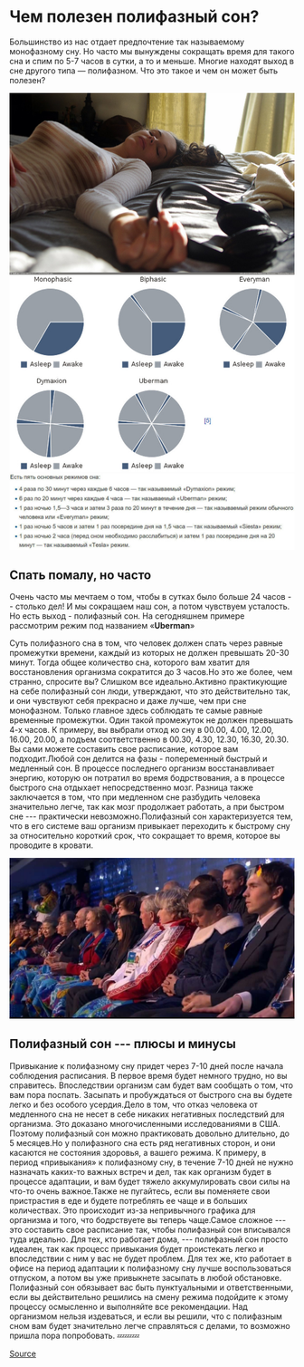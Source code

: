 Чем полезен полифазный сон?
===========================

Большинство из нас отдает предпочтение так называемому монофазному сну. Но часто мы вынуждены сокращать время для такого сна и спим по 5-7 часов в сутки, а то и меньше. Многие находят выход в сне другого типа — полифазном. Что это такое и чем он может быть полезен?

![pic](RG7nxA1.jpg)
![2](2019-09-01-06-07-06.jpg)
![3](2019-09-01-06-07-24.jpg)

Спать помалу, но часто
----------------------

Очень часто мы мечтаем о том, чтобы в сутках было больше 24 часов -- столько дел! И мы сокращаем наш сон, а потом чувствуем усталость. Но есть выход - полифазный сон. На сегодняшнем примере рассмотрим режим под названием «**Uberman**»

Суть полифазного сна в том, что человек должен спать через равные промежутки времени, каждый из которых не должен превышать 20-30 минут. Тогда общее количество сна, которого вам хватит для восстановления организма сократится до 3 часов.Но это же более, чем странно, спросите вы? Слишком все идеально.Активно практикующие на себе полифазный сон люди, утверждают, что это действительно так, и они чувствуют себя прекрасно и даже лучше, чем при сне монофазном. Только главное здесь соблюдать те самые равные временные промежутки. Один такой промежуток не должен превышать 4-х часов. К примеру, вы выбрали отход ко сну в 00.00, 4.00, 12.00, 16.00, 20.00, а подъем соответственно в 00.30, 4.30, 12.30, 16.30, 20.30. Вы сами можете составить свое расписание, которое вам подходит.Любой сон делится на фазы - попеременный быстрый и медленный сон. В процессе последнего организм восстанавливает энергию, которую он потратил во время бодрствования, а в процессе быстрого сна отдыхает непосредственно мозг. Разница также заключается в том, что при медленном сне разбудить человека значительно легче, так как мозг продолжает работать, а при быстром сне --- практически невозможно.Полифазный сон характеризуется тем, что в его системе ваш организм привыкает переходить к быстрому сну за относительно короткий срок, что сокращает то время, которое вы проводите в кровати.

![3](2019-09-01-06-09-08.jpg)

**Полифазный сон --- плюсы и минусы**
-------------------------------------

Привыкание к полифазному сну придет через 7-10 дней после начала соблюдения расписания. В первое время будет немного трудно, но вы справитесь. Впоследствии организм сам будет вам сообщать о том, что вам пора поспать. Засыпать и пробуждаться от быстрого сна вы будете легко и без особого усердия.Дело в том, что отказ человека от медленного сна не несет в себе никаких негативных последствий для организма. Это доказано многочисленными исследованиями в США. Поэтому полифазный сон можно практиковать довольно длительно, до 5 месяцев.Но у полифазного сна есть ряд негативных сторон, и они касаются не состояния здоровья, а вашего режима. К примеру, в период «привыкания» к полифазному сну, в течение 7-10 дней не нужно назначать каких-то важных встреч и дел, так как организм будет в процессе адаптации, и вам будет тяжело аккумулировать свои силы на что-то очень важное.Также не пугайтесь, если вы поменяете свои пристрастия в еде и будете потреблять ее чаще и в больших количествах. Это происходит из-за непривычного графика для организма и того, что бодрствуете вы теперь чаще.Самое сложное --- это составить свое расписание так, чтобы полифазный сон вписывался туда идеально. Для тех, кто работает дома, --- полифазный сон просто идеален, так как процесс привыкания будет проистекать легко и впоследствии с ним у вас не будет проблем. Для тех же, кто работает в офисе на период адаптации к полифазному сну лучше воспользоваться отпуском, а потом вы уже привыкнете засыпать в любой обстановке. Полифазный сон обязывает вас быть пунктуальными и ответственными, если вы действительно решились на смену режима подойдите к этому процессу осмысленно и выполняйте все рекомендации. Над организмом нельзя издеваться, и если вы решили, что с полифазным сном вам будет значительно легче справляться с делами, то возможно пришла пора попробовать. 💤💤💤

[Source](https://tjournal.ru/flood/14018-chem-polezen-polifaznyy-son)
